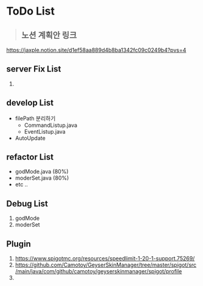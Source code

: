 # ToDo List
> ## 노션 계획안 링크
https://jaxple.notion.site/d1ef58aa889d4b8ba1342fc09c0249b4?pvs=4

## server Fix List
1. 

## develop List
* filePath 분리하기
  * CommandListup.java
  * EventListup.java
* AutoUpdate 

## refactor List
* godMode.java (80%)
* moderSet.java (80%)
* etc ..

## Debug List
1. godMode
2. moderSet

## Plugin
1. https://www.spigotmc.org/resources/speedlimit-1-20-1-support.75269/
2. https://github.com/Camotoy/GeyserSkinManager/tree/master/spigot/src/main/java/com/github/camotoy/geyserskinmanager/spigot/profile
3. 